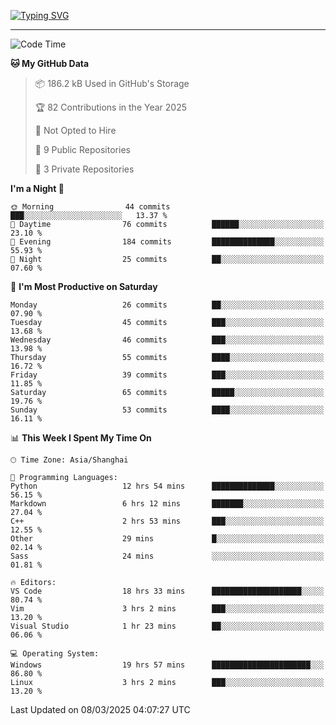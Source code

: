 <a href="https://git.io/typing-svg"><img src="https://readme-typing-svg.demolab.com?font=Jersey+10&size=33&pause=1000&color=0077B8&vCenter=true&width=429&height=46&lines=TALK+LESS,+SMILE+MORE." alt="Typing SVG" /></a>

---

<!--START_SECTION:waka-->
![Code Time](http://img.shields.io/badge/Code%20Time-176%20hrs%2051%20mins-blue)

**🐱 My GitHub Data** 

> 📦 186.2 kB Used in GitHub's Storage 
 > 
> 🏆 82 Contributions in the Year 2025
 > 
> 🚫 Not Opted to Hire
 > 
> 📜 9 Public Repositories 
 > 
> 🔑 3 Private Repositories 
 > 
**I'm a Night 🦉** 

```text
🌞 Morning                44 commits          ███░░░░░░░░░░░░░░░░░░░░░░   13.37 % 
🌆 Daytime                76 commits          ██████░░░░░░░░░░░░░░░░░░░   23.10 % 
🌃 Evening                184 commits         ██████████████░░░░░░░░░░░   55.93 % 
🌙 Night                  25 commits          ██░░░░░░░░░░░░░░░░░░░░░░░   07.60 % 
```
📅 **I'm Most Productive on Saturday** 

```text
Monday                   26 commits          ██░░░░░░░░░░░░░░░░░░░░░░░   07.90 % 
Tuesday                  45 commits          ███░░░░░░░░░░░░░░░░░░░░░░   13.68 % 
Wednesday                46 commits          ███░░░░░░░░░░░░░░░░░░░░░░   13.98 % 
Thursday                 55 commits          ████░░░░░░░░░░░░░░░░░░░░░   16.72 % 
Friday                   39 commits          ███░░░░░░░░░░░░░░░░░░░░░░   11.85 % 
Saturday                 65 commits          █████░░░░░░░░░░░░░░░░░░░░   19.76 % 
Sunday                   53 commits          ████░░░░░░░░░░░░░░░░░░░░░   16.11 % 
```


📊 **This Week I Spent My Time On** 

```text
🕑︎ Time Zone: Asia/Shanghai

💬 Programming Languages: 
Python                   12 hrs 54 mins      ██████████████░░░░░░░░░░░   56.15 % 
Markdown                 6 hrs 12 mins       ███████░░░░░░░░░░░░░░░░░░   27.04 % 
C++                      2 hrs 53 mins       ███░░░░░░░░░░░░░░░░░░░░░░   12.55 % 
Other                    29 mins             █░░░░░░░░░░░░░░░░░░░░░░░░   02.14 % 
Sass                     24 mins             ░░░░░░░░░░░░░░░░░░░░░░░░░   01.81 % 

🔥 Editors: 
VS Code                  18 hrs 33 mins      ████████████████████░░░░░   80.74 % 
Vim                      3 hrs 2 mins        ███░░░░░░░░░░░░░░░░░░░░░░   13.20 % 
Visual Studio            1 hr 23 mins        ██░░░░░░░░░░░░░░░░░░░░░░░   06.06 % 

💻 Operating System: 
Windows                  19 hrs 57 mins      ██████████████████████░░░   86.80 % 
Linux                    3 hrs 2 mins        ███░░░░░░░░░░░░░░░░░░░░░░   13.20 % 
```


 Last Updated on 08/03/2025 04:07:27 UTC
<!--END_SECTION:waka-->

